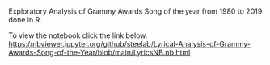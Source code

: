 # 

Exploratory Analysis of Grammy Awards Song of the year from 1980 to 2019 done in R.

To view the notebook click the link below. 
https://nbviewer.jupyter.org/github/steelab/Lyrical-Analysis-of-Grammy-Awards-Song-of-the-Year/blob/main/LyricsNB.nb.html

